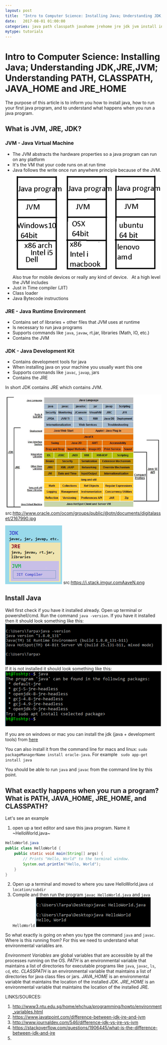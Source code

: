 ```yaml
---
layout: post
title:  "Intro to Computer Science: Installing Java; Understanding JDK,JRE,JVM; Understanding PATH, CLASSPATH, JAVA_HOME and JRE_HOME"
date:   2017-08-01 01:00:00
categories: java path classpath javahome jrehome jre jdk jvm install intro to computer science language
mytype: tutorials
---
```


# Intro to Computer Science: Installing Java; Understanding JDK,JRE,JVM; Understanding PATH, CLASSPATH, JAVA_HOME and JRE_HOME

The purpose of this article is to inform you how to install java, how to run your first java program, and to understand what happens when you run a java program.

## What is JVM, JRE, JDK?

### JVM - Java Virtual Machine
* The JVM abstracts the hardware properties so a java program can run on any platform
* It's the VM that your code runs on at run time
* Java follows the write once run anywhere principle because of the JVM.
![alt text](images/post_intro_java_1.png "JVM")
Also true for mobile devices or really any kind of device.
&nbsp;
At a high level the JVM includes
* Just in Time compiler (JIT)
* Class loader
* Java Bytecode instructions

### JRE - Java Runtime Environment
* Contains set of libraries + other files that JVM uses at runtime
* Is necessary to run java programs
* Supports commands like `java`, `javaw`, rt.jar, libraries (Math, IO, etc.)
* Contains the JVM

### JDK - Java Development Kit
* Contains development tools for java
* When installing java on your machine you usually want this one
* Supports commands like `javac`, `javap`, jars
* Contains the JRE

In short JDK contains JRE which contains JVM.

![alt text](images/post_intro_java_3.jpg "Java")
src:http://www.oracle.com/ocom/groups/public/@otn/documents/digitalasset/2167990.jpg

![alt text](images/post_intro_java_4.png "Java")
src:https://i.stack.imgur.comAaveN.png

## Install Java
Well first check if you have it installed already. Open up terminal or powershell/cmd.
Run the command `java -version`. If you have it installed then it should look something like this:
![alt text](images/post_intro_java_2.png "java -version")
If it is not installed it should look something like this:
![alt text](images/post_intro_java_6.png "java -version")

If you are on windows or mac you can install the jdk (java + development tools) from [here](http://www.oracle.com/technetwork/java/javase/downloads/index.html)

You can also install it from the command line for macs and linux: `sudo packageManagerName install oracle-java`. For example ` sudo app-get install java`

You should be able to run `java` and `javac` from the command line by this point.

## What exactly happens when you run a program? What is PATH, JAVA_HOME, JRE_HOME, and CLASSPATH?
Let's see an example
1. open up a text editor and save this java program. Name it ~HelloWorld.java~
```java
HelloWorld.java
public class HelloWorld {
    public static void main(String[] args) {
        // Prints "Hello, World" to the terminal window.
        System.out.println("Hello, World");
    }
}
```
2. Open up a terminal and moved to where you save HelloWorld.java `cd location/subdir`
3. Compile and then run the program `javac HelloWorld.java` and `java HelloWorld` ![alt text](images/post_intro_java_7.png "java")

So what exactly is going on when you type the command `java` and `javac`. Where is this running from? For this we need to understand what environmental variables are.

*Environment Variables* are global variables that are accessible by all the processes running on the OS.
*PATH* is an environmental variable that maintains a list of directories for executable programs like `java`, `javac`, `ls`, `cd`, etc.
*CLASSPATH* is an environmental variable that maintains a list of directories for java class files or jars.
*JAVA_HOME* is an environmental variable that maintains the location of the installed JDK.
*JRE_HOME* is an environmental variable that maintains the location of the installed JRE.


LINKS/SOURCES:
1. http://www3.ntu.edu.sg/home/ehchua/programming/howto/environment_variables.html
2. https://www.javatpoint.com/difference-between-jdk-jre-and-jvm
3. http://www.journaldev.com/546/difference-jdk-vs-jre-vs-jvm
4.  https://stackoverflow.com/questions/1906445/what-is-the-difference-between-jdk-and-jre
5.
